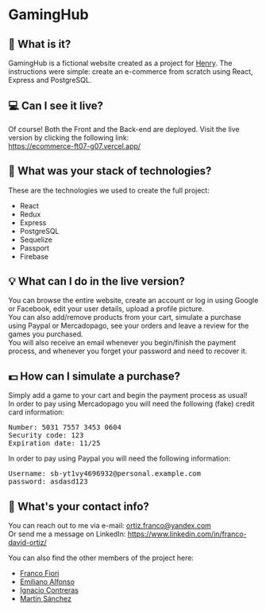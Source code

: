 # GamingHub

## 🤔 What is it?
GamingHub is a fictional website created as a project for <a href="https://soyhenry.com/">Henry</a>. The instructions were simple: create an e-commerce from scratch using React, Express and PostgreSQL.

## 💻 Can I see it live?
Of course! Both the Front and the Back-end are deployed. Visit the live version by clicking the following link:\
https://ecommerce-ft07-g07.vercel.app/

## 🧱 What was your stack of technologies? 
These are the technologies we used to create the full project:
- React
- Redux
- Express
- PostgreSQL
- Sequelize
- Passport
- Firebase

## 💡 What can I do in the live version?
You can browse the entire website, create an account or log in using Google or Facebook, edit your user details, upload a profile picture.\
You can also add/remove products from your cart, simulate a purchase using Paypal or Mercadopago, see your orders and leave a review for the games you purchased.\
You will also receive an email whenever you begin/finish the payment process, and whenever you forget your password and need to recover it.

## 💵 How can I simulate a purchase? 
Simply add a game to your cart and begin the payment process as usual!\
In order to pay using Mercadopago you will need the following (fake) credit card information:
<pre>Number: 5031 7557 3453 0604
Security code: 123
Expiration date: 11/25</pre>
In order to pay using Paypal you will need the following information:
<pre>Username: sb-yt1vy4696932@personal.example.com
password: asdasd123</pre>


## 💬 What's your contact info?
You can reach out to me via e-mail: ortiz.franco@yandex.com\
Or send me a message on LinkedIn: https://www.linkedin.com/in/franco-david-ortiz/

You can also find the other members of the project here:
- <a href="https://portfolio-franco-fiori.vercel.app/">Franco Fiori</a>
- <a href="https://github.com/Aglowkeys/">Emiliano Alfonso</a>
- <a href="https://nc-devw.github.io/portfolio/">Ignacio Contreras</a>
- <a href="https://github.com/tinsanchez00/">Martín Sánchez</a>
